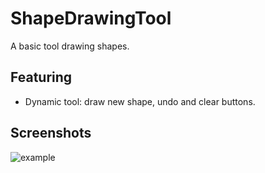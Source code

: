# ShapeDrawingTool
A basic tool drawing shapes.
## Featuring
* Dynamic tool: draw new shape, undo and clear buttons.

## Screenshots
![example](https://image.ibb.co/g7FM4K/Untitled.png)

